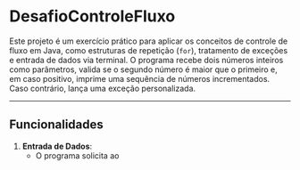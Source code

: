 # DesafioControleFluxo

Este projeto é um exercício prático para aplicar os conceitos de controle de fluxo em Java, como estruturas de repetição (`for`), tratamento de exceções e entrada de dados via terminal. O programa recebe dois números inteiros como parâmetros, valida se o segundo número é maior que o primeiro e, em caso positivo, imprime uma sequência de números incrementados. Caso contrário, lança uma exceção personalizada.

---

## Funcionalidades

1. **Entrada de Dados**:
   - O programa solicita ao
